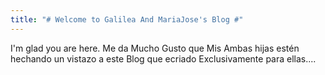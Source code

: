 ```yaml
---
title: "# Welcome to Galilea And MariaJose's Blog #"
---
```


I'm glad you are here. Me da Mucho Gusto que 
Mis Ambas hijas estén hechando un vistazo a este 
Blog que ecriado Exclusivamente para ellas....

